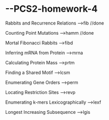 # --PCS2-homework-4

Rabbits and Recurrence Relations -->fib  //done

Counting Point Mutations -->hamm        //done

Mortal Fibonacci Rabbits -->fibd

Inferring mRNA from Protein -->mrna

Calculating Protein Mass -->prtm

Finding a Shared Motif -->lcsm

Enumerating Gene Orders -->perm

Locating Restriction Sites -->revp

Enumerating k-mers Lexicographically -->lexf

Longest Increasing Subsequence -->lgis
